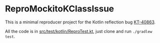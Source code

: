 # ReproMockitoKClassIssue

This is a minimal reproducer project for the Kotlin reflection bug [KT-40863](https://youtrack.jetbrains.com/issue/KT-40863).

All the code is in [src/test/kotlin/ReproTest.kt](src/test/kotlin/ReproTest.kt), just clone
and run `./gradlew test`.